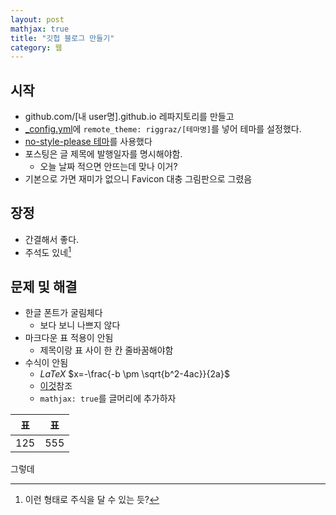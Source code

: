 ```yaml
---
layout: post
mathjax: true
title: "깃헙 블로그 만들기"
category: 웹
---
```


## 시작

- github.com/\[내 user명\].github.io 레파지토리를 만들고
- [_config.yml](../comfig.yml)에 `remote_theme: riggraz/[테마명]`를 넣어 테마를 설정했다. 
- [no-style-please 테마](https://github.com/riggraz/no-style-please)를 사용했다
- 포스팅은 글 제목에 발행일자를 명시해야함.
    - 오늘 날짜 적으면 안뜨는데 맞나 이거?
- 기본으로 가면 재미가 없으니 Favicon 대충 그림판으로 그렸음

## 장정

- 간결해서 좋다.
- 주석도 있네[^주석]

## 문제 및 해결

- 한글 폰트가 굴림체다
    - 보다 보니 나쁘지 않다
- 마크다운 표 적용이 안됨
    - 제목이랑 표 사이 한 칸 줄바꿈해야함
- 수식이 안됨 
    - $LaTeX$ $x=-\frac{-b \pm \sqrt{b^2-4ac}}{2a}$
    - [이것](https://sgeos.github.io/github/jekyll/2016/08/21/adding_mathjax_to_a_jekyll_github_pages_blog.html)참조
    - `mathjax: true`를 글머리에 추가하자

|표|표|
|---|---|
|125|555|

[^주석]:이런 형태로 주식을 달 수 있는 듯?

그렇데